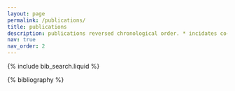 ```yaml
---
layout: page
permalink: /publications/
title: publications
description: publications reversed chronological order. * incidates co-first authorship.
nav: true
nav_order: 2
---
```


<!-- _pages/publications.md -->

<!-- Bibsearch Feature -->
<!-- [My Google Scholar](https://scholar.google.com/citations?user=3J683FMAAAAJ&hl=en) -->

{% include bib_search.liquid %}

<div class="publications">

{% bibliography %}

</div>

